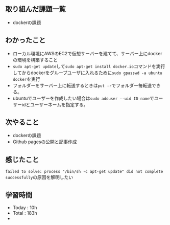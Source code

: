 ## 取り組んだ課題一覧
- dockerの課題
## わかったこと
  - ローカル環境にAWSのEC2で仮想サーバーを建てて、サーバー上にdockerの環境を構築すること
   -  `sudo apt-get update`して`sudo apt-get install docker.io`コマンドを実行してからdockerをグループユーザに入れるために`sudo gpasswd -a ubuntu docker`を実行
   - フォルダーをサーバー上に転送するときは`put -r`でフォルダー毎転送できる。
   - ubuntuでユーザーを作成したい場合は`sudo adduser --uid ID name`でユーザーidとユーザーネームを指定する。
## 次やること
  - dockerの課題
  - Github pagesの公開と記事作成
## 感じたこと
  `failed to solve: process "/bin/sh -c apt-get update" did not complete successfully`の原因を解明したい
## 学習時間
  - Today : 10h
  - Total : 183h
  - 
